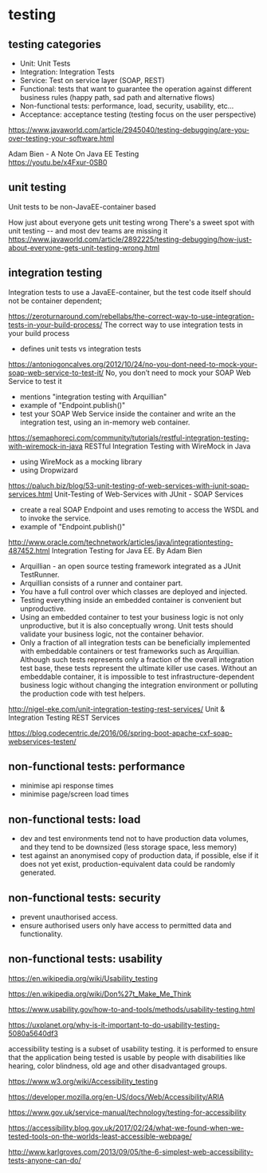 
# testing

## testing categories

* Unit: Unit Tests
* Integration: Integration Tests
* Service: Test on service layer (SOAP, REST)
* Functional: tests that want to guarantee the operation against different business rules (happy path, sad path and alternative flows)
* Non-functional tests: performance, load, security, usability, etc...
* Acceptance: acceptance testing (testing focus on the user perspective)

https://www.javaworld.com/article/2945040/testing-debugging/are-you-over-testing-your-software.html


Adam Bien - A Note On Java EE Testing  
https://youtu.be/x4Fxur-0SB0


## unit testing

Unit tests to be non-JavaEE-container based


How just about everyone gets unit testing wrong
There's a sweet spot with unit testing -- and most dev teams are missing it 
https://www.javaworld.com/article/2892225/testing-debugging/how-just-about-everyone-gets-unit-testing-wrong.html



## integration testing

Integration tests to use a JavaEE-container, but the test code itself should not be container dependent;


https://zeroturnaround.com/rebellabs/the-correct-way-to-use-integration-tests-in-your-build-process/
The correct way to use integration tests in your build process
* defines unit tests vs integration tests


https://antoniogoncalves.org/2012/10/24/no-you-dont-need-to-mock-your-soap-web-service-to-test-it/
No, you don’t need to mock your SOAP Web Service to test it
* mentions "integration testing with Arquillian"
* example of "Endpoint.publish()"
* test your SOAP Web Service inside the container and write an the integration test, using an in-memory web container. 


https://semaphoreci.com/community/tutorials/restful-integration-testing-with-wiremock-in-java
RESTful Integration Testing with WireMock in Java
* using WireMock as a mocking library
* using Dropwizard



https://paluch.biz/blog/53-unit-testing-of-web-services-with-junit-soap-services.html
Unit-Testing of Web-Services with JUnit - SOAP Services
* create a real SOAP Endpoint and uses remoting to access the WSDL and to invoke the service. 
* example of "Endpoint.publish()"


http://www.oracle.com/technetwork/articles/java/integrationtesting-487452.html
Integration Testing for Java EE. By Adam Bien
* Arquillian - an open source testing framework integrated as a JUnit TestRunner.
* Arquillian consists of a runner and container part.
* You have a full control over which classes are deployed and injected.
* Testing everything inside an embedded container is convenient but unproductive.
* Using an embedded container to test your business logic is not only unproductive, but it is also conceptually wrong. Unit tests should validate your business logic, not the container behavior.
* Only a fraction of all integration tests can be beneficially implemented with embeddable containers or test frameworks such as Arquillian. Although such tests represents only a fraction of the overall integration test base, these tests represent the ultimate killer use cases. Without an embeddable container, it is impossible to test infrastructure-dependent business logic without changing the integration environment or polluting the production code with test helpers.


http://nigel-eke.com/unit-integration-testing-rest-services/
Unit & Integration Testing REST Services



https://blog.codecentric.de/2016/06/spring-boot-apache-cxf-soap-webservices-testen/


## non-functional tests: performance

* minimise api response times
* minimise page/screen load times


## non-functional tests: load

* dev and test environments tend not to have production data volumes, and they tend to be downsized (less storage space, less memory)
* test against an anonymised copy of production data, if possible, else if it does not yet exist, production-equivalent data could be randomly generated.


## non-functional tests: security

* prevent unauthorised access.
* ensure authorised users only have access to permitted data and functionality.


## non-functional tests: usability

https://en.wikipedia.org/wiki/Usability_testing

https://en.wikipedia.org/wiki/Don%27t_Make_Me_Think

https://www.usability.gov/how-to-and-tools/methods/usability-testing.html

https://uxplanet.org/why-is-it-important-to-do-usability-testing-5080a5640df3

accessibility testing is a subset of usability testing. it is performed to ensure that the application being tested is usable by people with disabilities like hearing, color blindness, old age and other disadvantaged groups.

https://www.w3.org/wiki/Accessibility_testing

https://developer.mozilla.org/en-US/docs/Web/Accessibility/ARIA

https://www.gov.uk/service-manual/technology/testing-for-accessibility

https://accessibility.blog.gov.uk/2017/02/24/what-we-found-when-we-tested-tools-on-the-worlds-least-accessible-webpage/

http://www.karlgroves.com/2013/09/05/the-6-simplest-web-accessibility-tests-anyone-can-do/

